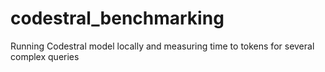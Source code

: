 # codestral_benchmarking
Running Codestral model locally and measuring time to tokens for several complex queries 

